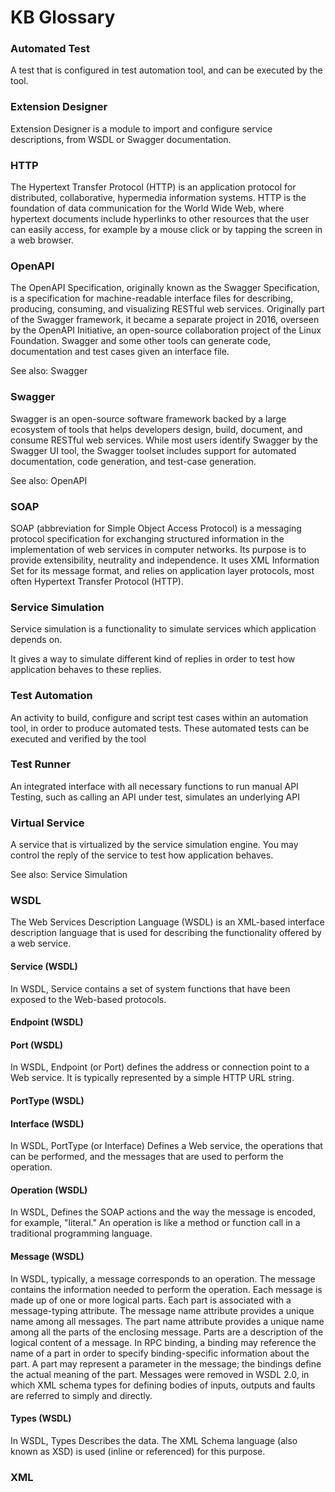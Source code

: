 # KB Glossary

### Automated Test
A test that is configured in test automation tool, and can be executed by the tool.

### Extension Designer
Extension Designer is a module to import and configure service descriptions, from WSDL or Swagger documentation.

### HTTP
The Hypertext Transfer Protocol (HTTP) is an application protocol for distributed, collaborative, hypermedia information systems. HTTP is the foundation of data communication for the World Wide Web, where hypertext documents include hyperlinks to other resources that the user can easily access, for example by a mouse click or by tapping the screen in a web browser. 

### OpenAPI
The OpenAPI Specification, originally known as the Swagger Specification, is a specification for machine-readable interface files for describing, producing, consuming, and visualizing RESTful web services. Originally part of the Swagger framework, it became a separate project in 2016, overseen by the OpenAPI Initiative, an open-source collaboration project of the Linux Foundation. Swagger and some other tools can generate code, documentation and test cases given an interface file. 

See also: Swagger

### Swagger
Swagger is an open-source software framework backed by a large ecosystem of tools that helps developers design, build, document, and consume RESTful web services. While most users identify Swagger by the Swagger UI tool, the Swagger toolset includes support for automated documentation, code generation, and test-case generation. 

See also: OpenAPI

### SOAP
SOAP (abbreviation for Simple Object Access Protocol) is a messaging protocol specification for exchanging structured information in the implementation of web services in computer networks. Its purpose is to provide extensibility, neutrality and independence. It uses XML Information Set for its message format, and relies on application layer protocols, most often Hypertext Transfer Protocol (HTTP).

### Service Simulation
Service simulation is a functionality to simulate services which application depends on. 

It gives a way to simulate different kind of replies in order to test how application behaves to these replies. 

### Test Automation
An activity to build, configure and script test cases within an automation tool, in order to produce automated tests.
These automated tests can be executed and verified by the tool

### Test Runner
An integrated interface with all necessary functions to run manual API Testing, such as calling an API under test, simulates an underlying API

### Virtual Service
A service that is virtualized by the service simulation engine. You may control the reply of the service to test how application behaves.

See also: Service Simulation

### WSDL
The Web Services Description Language (WSDL) is an XML-based interface description language that is used for describing the functionality offered by a web service.

#### Service (WSDL)
In WSDL, Service contains a set of system functions that have been exposed to the Web-based protocols. 

#### Endpoint (WSDL)
#### Port (WSDL)
In WSDL, Endpoint (or Port) defines the address or connection point to a Web service. It is typically represented by a simple HTTP URL string. 

#### PortType (WSDL)
#### Interface (WSDL)
In WSDL, PortType (or Interface) Defines a Web service, the operations that can be performed, and the messages that are used to perform the operation. 

#### Operation (WSDL)
In WSDL, Defines the SOAP actions and the way the message is encoded, for example, "literal." An operation is like a method or function call in a traditional programming language. 

#### Message (WSDL)
In WSDL, typically, a message corresponds to an operation. The message contains the information needed to perform the operation. Each message is made up of one or more logical parts. Each part is associated with a message-typing attribute. The message name attribute provides a unique name among all messages. The part name attribute provides a unique name among all the parts of the enclosing message. Parts are a description of the logical content of a message. In RPC binding, a binding may reference the name of a part in order to specify binding-specific information about the part. A part may represent a parameter in the message; the bindings define the actual meaning of the part. Messages were removed in WSDL 2.0, in which XML schema types for defining bodies of inputs, outputs and faults are referred to simply and directly. 

#### Types (WSDL)
In WSDL, Types Describes the data. The XML Schema language (also known as XSD) is used (inline or referenced) for this purpose. 

### XML